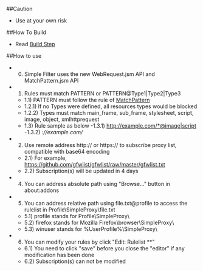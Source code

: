 ##Caution

- Use at your own risk

##How To Build

- Read <a href="https://github.com/jc3213/Misc/blob/master/Manual/en-US/HowToBuild.md">Build Step</a>

##How to use

- 0) Simple Filter uses the new WebRequest.jsm API and MatchPattern.jsm API
- 1) Rules must match PATTERN or PATTERN@Type1|Type2|Type3
  - 1.1) PATTERN must follow the rule of <a href="https://developer.mozilla.org/en-US/Add-ons/WebExtensions/Match_patterns">MatchPattern</a>
  - 1.2.1) If no Types were defined, all resources types would be blocked
  - 1.2.2) Types must match main_frame, sub_frame, stylesheet, script, image, object, xmlhttprequest
  - 1.3) Rule sample as below
    -1.3.1) http://example.com/*@image|script
    -1.3.2) *://example.com/*
- 2) Use remote address http:// or https:// to subscribe proxy list, compatible with base64 encoding
  - 2.1) For example, https://github.com/gfwlist/gfwlist/raw/master/gfwlist.txt
  - 2.2) Subscription(s) will be updated in 4 days
- 4) You can address absolute path using "Browse..." button in about:addons
- 5) You can address relative path using file.txt@profile to access the rulelist in Profile\SimpleProxy\file.txt
  - 5.1) profile stands for Profile\SimpleProxy\
  - 5.2) firefox stands for Mozilla Firefox\browser\SimpleProxy\
  - 5.3) winuser stands for %UserProfile%\SimpleProxy\
- 6) You can modify your rules by click "Edit: Rulelist **"
  - 6.1) You need to click "save" before you close the "editor" if any modification has been done
  - 6.2) Subscription(s) can not be modified
